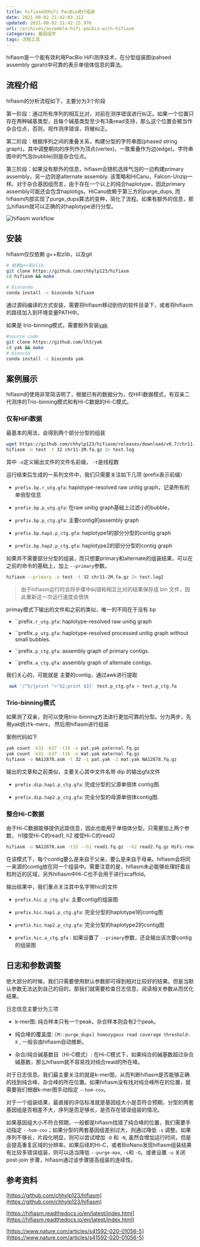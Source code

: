 ```yaml
---
title: hifiasm对HiFi PacBio进行组装
date: 2021-08-02 21:42:03.312
updated: 2021-08-02 21:42:15.976
url: /archives/assemble-hifi-pacbio-with-hifiasm
categories: 基因组学
tags: 流程工具
---
```


hifiasm是一个能有效利用PacBio HiFi测序技术，在分型组装图(pahsed assembly gprah)中可靠的表示单倍体信息的算法。

## 流程介绍

hifiasm的分析流程如下，主要分为3个阶段

第一阶段：通过所有序列的相互比对，对前在测序错误进行纠正。如果一个位置只存在两种碱基类型，且每个碱基类型至少有3条read支持，那么这个位置会被当作杂合位点，否则，视作测序错误，将被纠正。

第二阶段：根据序列之间的重叠关系，构建分型的字符串图(phased string graph)。其中调整朝向的序列作为顶点(vertex)，一致重叠作为边(edge)。字符串图中的气泡(bubble)则是杂合位点。

第三阶段：如果没有额外的信息，hifiasm会随机选择气泡的一边构建primary assembly，另一边则是alternate assembly. 该策略和HiCanu，Falcon-Unzip一样。对于杂合基因组而言，由于存在一个以上的纯合haplotype，因此primary assembly可能还会包含haplotigs。HiCanu依赖于第三方的purge_dups, 而hifiasm内部实现了purge_dups算法的变种，简化了流程。如果有额外的信息，那么hifiasm就可以正确的对haplotype进行分型。

![hifiasm workflow](https://halo-1252249331.cos.ap-shanghai.myqcloud.com/upload/2021/08/image-7b5344ff6ef24f789babd6da65f27cf4.png)

## 安装

hifiasm仅仅依赖 g++和zlib，以及git

```bash
# 依赖g++和zlib
git clone https://github.com/chhylp123/hifiasm
cd hifiasm && make

# bioconda
conda install -c bioconda hifiasm

```

通过源码编译的方式安装，需要将hifiasm移动到你的软件目录下，或者将hifiasm的路径加入到环境变量PATH中。

如果是 trio-binning模式，需要额外安装[yak](https://github.com/lh3/yak)

```Bash
#source code
git clone https://github.com/lh3/yak
cd yak && make
# bioncda
conda install -c bioconda yak

```

## 案例展示

hifiasm的使用非常简洁明了，根据已有的数据分为，仅HiFi数据模式，有双亲二代测序的Trio-binning模式和有Hi-C数据的Hi-C模式。

### 仅有HiFi数据

最基本的用法，会得到两个部分分型的组装

```bash
wget https://github.com/chhylp123/hifiasm/releases/download/v0.7/chr11-2M.fa.gz
hifiasm -o test -t 32 chr11-2M.fa.gz 2> test.log

```

其中 `-o`定义输出文件的文件名前缀， `-t`是线程数

运行结束后生成的一系列文件中，我们只需要关注如下几项 (prefix表示前缀）

- `prefix.bp.r_utg.gfa`:  haplotype-resolved raw unitig graph，记录所有的单倍型信息

- `prefix.bp.p_utg.gfa`: 在raw unitig graph基础上过滤小的bubble，

- `prefix.bp.p_ctg.gfa`: 主要contig的assembly graph

- `prefix.bp.hap1.p_ctg.gfa`: haplotype1的部分分型的contig graph

- `prefix.bp.hap2.p_ctg.gfa`: haplotype2的部分分型的contig graph

如果并不需要部分分型的组装，而只想要primary和alternate的组装结果，可以在之前的命令的基础上，加上 `--primary`参数。

```bash
hifiasm --primary -o test -t 32 chr11-2M.fa.gz 2> test.log2
```

> 由于hifiasm运行时会将步骤中纠错和相互比对的结果保存成 bin 文件，因此重新这一次运行速度会很快

primay模式下输出的文件和之前的类似，唯一的不同在于没有 bp 

- ``prefix`.r_utg.gfa`: haplotype-resolved raw unitig graph

- ``prefix`.p_utg.gfa`: haplotype-resolved processed unitig graph without small bubbles.

- ``prefix`.p_ctg.gfa`: assembly graph of primary contigs.

- ``prefix`.a_ctg.gfa`: assembly graph of alternate contigs. 

我们关心的，可能就是 主要的contig，通过awk进行提取

```bash
 awk '/^S/{print ">"$2;print $3}' test.p_ctg.gfa > test.p_ctg.fa
```

### Trio-binning模式

如果测了双亲，则可以使用trio-binning方法进行更加可靠的分型。分为两步，先用yak统计k-mers， 然后用hifiasm进行组装

案例代码如下

```Bash
yak count -k31 -b37 -t16 -o pat.yak paternal.fq.gz
yak count -k31 -b37 -t16 -o mat.yak maternal.fq.gz
hifiasm -o NA12878.asm -t 32 -1 pat.yak -2 mat.yak NA12878.fq.gz
```

输出的文章和之前类似，主要关心其中文件名带 dip 的输出gfa文件

- `prefix.dip.hap1.p_ctg.gfa`:  完成分型的父源单倍体 contig图.

- `prefix.dip.hap2.p_ctg.gfa`: 完全分型的母源单倍体contig图.

### 整合Hi-C数据

由于Hi-C数据能够提供远距信息，因此也能用于单倍体分型。只需要加上两个参数， h1接受Hi-C的read1, h2 接受Hi-C的read2

```bash
hifiasm -o NA12878.asm -t32 --h1 read1.fq.gz --h2 read2.fq.gz HiFi-reads.fq.gz

```

在该模式下，每个contig要么是来自于父亲，要么是来自于母亲。hifiasm会将同一来源的contig放在同一个组装中。需要注意的是，hifiasm未必能够处理好着丝粒附近的区域，另外hifiasm中Hi-C也不会用于进行scaffold。

输出结果中，我们重点关注其中名字带hic的文件

- `prefix.hic.p_ctg.gfa`: 主要contig的组装图

- `prefix.hic.hap1.p_ctg.gfa`: 完全分型的haplotype1的contig图

- `prefix.hic.hap2.p_ctg.gfa`: 完全分型的haplotype2的contig图

- `prefix.hic.a_ctg.gfa` : 如果设置了 `--primary`参数，还会输出该次要contig的组装图

## 日志和参数调整

绝大部分的时候，我们只需要使用默认参数即可得到相对比较好的结果。但是当默认参数无法达到自己的目的，那我们就需要检查日志信息，阅读相关参数从而优化结果。

日志信息主要分为三项

- k-mer图: 纯合样本只有一个peak，杂合样本则会有2个peak。

- 纯合峰的覆盖度: `[M::purge_dups] homozygous read coverage threshold: X` , 一般会由hifiasm自动推断。

- 杂合/纯合碱基数目（Hi-C模式）: 在Hi-C模式下，如果纯合的碱基数超过杂合碱基数，那么hifiasm就不容易找对纯合read的所在峰。

对于日志信息，我们最主要关注的就是k-mer图，从而判断hifiasm是否能够正确的找到纯合峰，杂合峰的所在位置。如果hifiasm没有找对纯合峰所在的位置，就需要我们根据k-mer图手动指定 `--hom-cov`。

对于一个组装结果，最直接的评估标准就是基因组大小是否符合预期，分型的两套基因组是否相差不大，序列是否足够长，是否存在错误组装的情况。

如果基因组大小不符合预期，一般都是hifiasm找错了纯合峰的位置，我们需要手动指定 `--hom-cov`；如果分型的两套基因组差别过大，则通过降低 `-s` 调整。如果序列不够长，片段化明显，则可以尝试增加  `-D` 和  `-N`,  虽然会增加运行时间，但是会提高重复区域的分辨率。如果后续的Hi-C，或者BioNano发现hifiasm组装结果有比较多错误组装，则可以适当降低 `--purge-max`, `-s`和 `-O`。或者设置 `-u` 关闭post-join 步骤，hifiasm通过该步骤提高组装的连续性。

## 参考资料

[https://github.com/chhylp123/hifiasm](https://github.com/chhylp123/hifiasm)

[https://hifiasm.readthedocs.io/en/latest/index.html](https://hifiasm.readthedocs.io/en/latest/index.html)

[https://www.nature.com/articles/s41592-020-01056-5](https://www.nature.com/articles/s41592-020-01056-5)